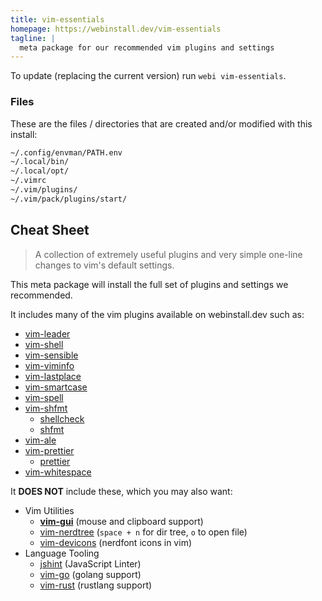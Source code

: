 ```yaml
---
title: vim-essentials
homepage: https://webinstall.dev/vim-essentials
tagline: |
  meta package for our recommended vim plugins and settings
---
```


To update (replacing the current version) run `webi vim-essentials`.

### Files

These are the files / directories that are created and/or modified with this
install:

```txt
~/.config/envman/PATH.env
~/.local/bin/
~/.local/opt/
~/.vimrc
~/.vim/plugins/
~/.vim/pack/plugins/start/
```

## Cheat Sheet

> A collection of extremely useful plugins and very simple one-line changes to
> vim's default settings.

This meta package will install the full set of plugins and settings we
recommended.

It includes many of the vim plugins available on webinstall.dev such as:

- [vim-leader](/vim-leader)
- [vim-shell](/vim-shell)
- [vim-sensible](/vim-sensible)
- [vim-viminfo](/vim-viminfo)
- [vim-lastplace](/vim-lastplace)
- [vim-smartcase](/vim-smartcase)
- [vim-spell](/vim-spell)
- [vim-shfmt](/vim-shfmt)
  - [shellcheck](/shellcheck)
  - [shfmt](/shfmt)
- [vim-ale](/vim-ale)
- [vim-prettier](/vim-prettier)
  - [prettier](/prettier)
- [vim-whitespace](/vim-whitespace)

It **DOES NOT** include these, which you may also want:

- Vim Utilities
  - [**vim-gui**](/vim-gui) (mouse and clipboard support)
  - [vim-nerdtree](/vim-nerdtree) (`space + n` for dir tree, `o` to open file)
  - [vim-devicons](/vim-devicons) (nerdfont icons in vim)
- Language Tooling
  - [jshint](/jshint) (JavaScript Linter)
  - [vim-go](/vim-go) (golang support)
  - [vim-rust](/vim-rust) (rustlang support)
